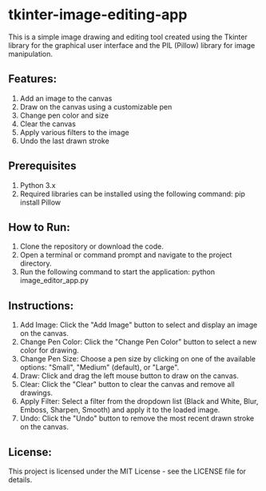 # tkinter-image-editing-app
This is a simple image drawing and editing tool created using the Tkinter library for the graphical user interface and the PIL (Pillow) library for image manipulation.

## Features:

1. Add an image to the canvas
2. Draw on the canvas using a customizable pen
3. Change pen color and size
4. Clear the canvas
5. Apply various filters to the image
6. Undo the last drawn stroke

## Prerequisites
1. Python 3.x
2. Required libraries can be installed using the following command:   pip install Pillow

## How to Run:

1. Clone the repository or download the code.
2. Open a terminal or command prompt and navigate to the project directory.
3. Run the following command to start the application:  python image_editor_app.py

## Instructions:

1. Add Image: Click the "Add Image" button to select and display an image on the canvas.
2. Change Pen Color: Click the "Change Pen Color" button to select a new color for drawing.
3. Change Pen Size: Choose a pen size by clicking on one of the available options: "Small", "Medium" (default), or "Large".
4. Draw: Click and drag the left mouse button to draw on the canvas.
5. Clear: Click the "Clear" button to clear the canvas and remove all drawings.
6. Apply Filter: Select a filter from the dropdown list (Black and White, Blur, Emboss, Sharpen, Smooth) and apply it to the loaded image.
7. Undo: Click the "Undo" button to remove the most recent drawn stroke on the canvas.

## License:

This project is licensed under the MIT License - see the LICENSE file for details.
